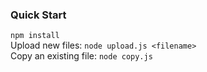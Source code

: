 ### Quick Start

``npm install``  
Upload new files: ``node upload.js <filename>``  
Copy an existing file: ``node copy.js``
